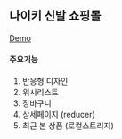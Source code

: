 ## 나이키 신발 쇼핑몰

[Demo](http://leesq.dothome.co.kr/shop/index.html#/)



#### 주요기능
1. 반응형 디자인
2. 위시리스트
3. 장바구니
4. 상세페이지 (reducer)
5. 최근 본 상품 (로컬스트리지)
